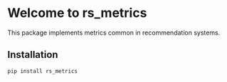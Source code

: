 # Welcome to rs_metrics

This package implements metrics common in recommendation systems.

## Installation

```bash
pip install rs_metrics
```